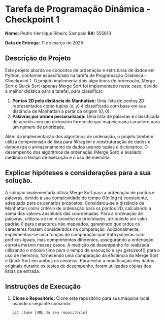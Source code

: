 # Tarefa de Programação Dinâmica - Checkpoint 1

**Nome:** Pedro Henrique Ribeiro Sampaio
**RA:** 555613

**Data de Entrega:** 11 de março de 2025

## Descrição do Projeto

Este projeto aborda os conceitos de ordenação e estruturas de dados em Python, conforme especificado na tarefa de Programação Dinâmica - Checkpoint 1.  O projeto implementa dois algoritmos de ordenação, Merge Sort e Quick Sort (apenas Merge Sort foi implementado neste caso, devido a melhor didática para a tarefa), para classificar:

1. **Pontos 2D pela distância de Manhattan:** Uma lista de pontos 2D representados como tuplas (x, y) é classificada com base em sua distância de Manhattan a partir da origem (0, 0).
2. **Palavras por ordem personalizada:** Uma lista de palavras é classificada de acordo com um dicionário fornecido que mapeia cada caractere para um número de prioridade.

Além da implementação dos algoritmos de ordenação, o projeto também utiliza compreensão de lista para filtragem e reestruturação de dados e demonstra o armazenamento de dados usando tuplas e dicionários.  O desempenho dos algoritmos de ordenação (Merge Sort) é avaliado medindo o tempo de execução e o uso de memória.

## Explicar hipóteses e considerações para a sua solução.
A solução implementada utiliza Merge Sort para a ordenação de pontos e palavras, devido à sua complexidade de tempo O(n log n) consistente, adequada para os cenários propostos. Considerou-se a distância de Manhattan como critério de ordenação para os pontos 2D, calculando a soma dos valores absolutos das coordenadas. Para a ordenação de palavras, utilizou-se um dicionário de prioridades, atribuindo um valor padrão 0 para caracteres não mapeados, garantindo que todos os caracteres fossem considerados na comparação. Adicionalmente, implementou-se uma função de comparação que trata palavras com prefixos iguais, mas comprimentos diferentes, assegurando a ordenação correta mesmo nesses casos. A medição de desempenho foi realizada utilizando o módulo time para o tempo de execução e sys.getsizeof() para o uso de memória, fornecendo uma comparação da eficiência do Merge Sort e Quick Sort em ambos os cenários. Para evitar a modificação dos dados originais durante os testes de desempenho, foram utilizadas cópias das listas de entrada.

## Instruções de Execução

1. **Clone o Repositório:** Clone este repositório para sua máquina local usando o seguinte comando:
   ```bash
   git clone [URL do seu repositório]

